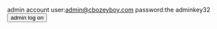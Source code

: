 admin account 
user:admin@cbozeyboy.com
password:the adminkey32
<button onclick="window.location.href='https://cbozeyboy199.github.io/rules/'">admin log on</button>
